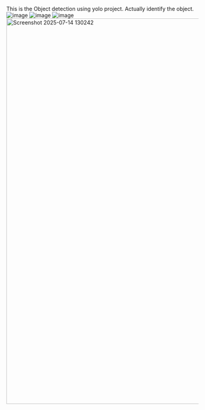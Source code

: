 This is the Object detection using yolo project. Actually identify the object.
![image](https://github.com/user-attachments/assets/33496d2c-aa5c-41bb-a642-54eead39892d)
![image](https://github.com/user-attachments/assets/fd28d2d9-a35c-45fb-95f3-e89471c130c6)
![image](https://github.com/user-attachments/assets/bea86f31-ca29-4753-b394-91090a767988)
<img width="1911" height="1011" alt="Screenshot 2025-07-14 130242" src="https://github.com/user-attachments/assets/c3c4b728-b4cc-4ca0-aad7-67e40f331794" />


